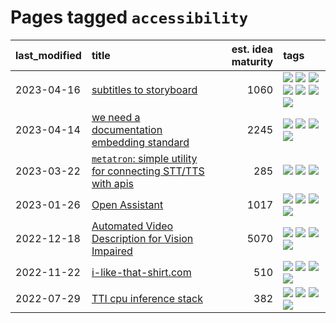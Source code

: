 # Pages tagged `accessibility`

|last_modified|title|est. idea maturity|tags
|:---|:---|---:|:---|
|2023-04-16|[subtitles to storyboard](../subtitles-to-storyboard.md)|1060|[![](https://img.shields.io/badge/tag-accessibility-1614f8)](../tags/accessibility.md) [![](https://img.shields.io/badge/tag-animation-1eefac)](../tags/animation.md) [![](https://img.shields.io/badge/tag-completed-d5f6c6)](../tags/completed.md) [![](https://img.shields.io/badge/tag-opensource-82d6e)](../tags/opensource.md) [![](https://img.shields.io/badge/tag-prompting-c4c41f)](../tags/prompting.md) [![](https://img.shields.io/badge/tag-tooling-53417a)](../tags/tooling.md) [![](https://img.shields.io/badge/tag-wip-ebbec3)](../tags/wip.md)|
|2023-04-14|[we need a documentation embedding standard](../doc-embed-standard.md)|2245|[![](https://img.shields.io/badge/tag-accessibility-1614f8)](../tags/accessibility.md) [![](https://img.shields.io/badge/tag-documentation-3c7f53)](../tags/documentation.md) [![](https://img.shields.io/badge/tag-standard-22d494)](../tags/standard.md) [![](https://img.shields.io/badge/tag-tooling-53417a)](../tags/tooling.md)|
|2023-03-22|[`metatron`: simple utility for connecting STT/TTS with apis](../metatron.md)|285|[![](https://img.shields.io/badge/tag-accessibility-1614f8)](../tags/accessibility.md) [![](https://img.shields.io/badge/tag-tooling-53417a)](../tags/tooling.md) [![](https://img.shields.io/badge/tag-wip-ebbec3)](../tags/wip.md)|
|2023-01-26|[Open Assistant](../open-assistant.md)|1017|[![](https://img.shields.io/badge/tag-accessibility-1614f8)](../tags/accessibility.md) [![](https://img.shields.io/badge/tag-publicgood-aa21fc)](../tags/publicgood.md) [![](https://img.shields.io/badge/tag-stability-35b163)](../tags/stability.md) [![](https://img.shields.io/badge/tag-wip-ebbec3)](../tags/wip.md)|
|2022-12-18|[Automated Video Description for Vision Impaired](../automated-video-description.md)|5070|[![](https://img.shields.io/badge/tag-accessibility-1614f8)](../tags/accessibility.md) [![](https://img.shields.io/badge/tag-dataset-77a0)](../tags/dataset.md) [![](https://img.shields.io/badge/tag-foundation-97a75e)](../tags/foundation.md) [![](https://img.shields.io/badge/tag-publicgood-aa21fc)](../tags/publicgood.md)|
|2022-11-22|[i-like-that-shirt.com](../ilikethatshirt.com.md)|510|[![](https://img.shields.io/badge/tag-accessibility-1614f8)](../tags/accessibility.md) [![](https://img.shields.io/badge/tag-completed-d5f6c6)](../tags/completed.md) [![](https://img.shields.io/badge/tag-publicgood-aa21fc)](../tags/publicgood.md) [![](https://img.shields.io/badge/tag-tooling-53417a)](../tags/tooling.md)|
|2022-07-29|[TTI cpu inference stack](../TTI-cpu-inference-stack.md)|382|[![](https://img.shields.io/badge/tag-accessibility-1614f8)](../tags/accessibility.md) [![](https://img.shields.io/badge/tag-stability-35b163)](../tags/stability.md) [![](https://img.shields.io/badge/tag-tooling-53417a)](../tags/tooling.md) [![](https://img.shields.io/badge/tag-wip-ebbec3)](../tags/wip.md)|